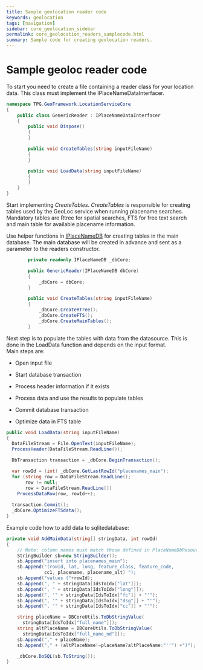 ```yaml
---
title: Sample geolocation reader code
keywords: geolocation
tags: [navigation]
sidebar: core_geolocation_sidebar
permalink: core_geolocation_readers_samplecode.html
summary: Sample code for creating geolocation readers.
---
```


# Sample geoloc reader code

To start you need to create a file containing a reader class for your location data. This class must implement the IPlaceNameDataInterfacer.

```csharp
namespace TPG.GeoFramework.LocationServiceCore
{
    public class GenericReader : IPlaceNameDataInterfacer
    {
        public void Dispose()
        {
        }

        public void CreateTables(string inputFileName)
        {
        }

        public void LoadData(string inputFileName)
        {
        }
    }
}
```

Start implementing *CreateTables*. *CreateTables* is responsible for creating tables used by the GeoLoc service when running placename searches. Mandatory tables are Rtree for spatial searches, FTS for free text search and main table for available placename information. 

Use helper functions in [IPlaceNameDB](http://support.teleplanglobe.com/MariaGDKDoc/html/715B3D03.htm) for creating tables in the main database. The main database will be created in advance and sent as a parameter to the readers constructor.

```csharp
        private readonly IPlaceNameDB _dbCore;

        public GenericReader(IPlaceNameDB dbCore)
        {
            _dbCore = dbCore;
        }

        public void CreateTables(string inputFileName)
        {
            _dbCore.CreateRTree();
            _dbCore.CreateFTS();
            _dbCore.CreateMainTables();
        }
```
        
Next step is to populate the tables with data from the datasource. This is done in the LoadData function and depends on the input format. <br/>
Main steps are:

*  Open input file

*  Start database transaction

*  Process header information if it exists

*  Process data and use the results to populate tables

*  Commit database transaction

*  Optimize data in FTS table

```csharp
public void LoadData(string inputFileName)
{
  DataFileStream = File.OpenText(inputFileName);
  ProcessHeader(DataFileStream.ReadLine());

  DbTransaction transaction = _dbCore.BeginTransaction();

  var rowId = (int) _dbCore.GetLastRowId("placenames_main"); 
  for (string row = DataFileStream.ReadLine(); 
       row != null; 
       row = DataFileStream.ReadLine())
    ProcessDataRow(row, rowId++);
    
  transaction.Commit();
  _dbCore.OptimizeFTSdata();
}
```

Example code how to add data to sqlitedatabase:

```csharp
private void AddMainData(string[] stringData, int rowId)
{
    // Note: column names must match those defined in PlaceNameDbResources
    StringBuilder sb=new StringBuilder();
    sb.Append("insert into placenames_main");
    sb.Append("(rowid, lat, long, feature_class, feature_code, 
              cc1, placename, placename_alt) ");
    sb.Append("values ("+rowId);
    sb.Append(", " + stringData[IdsToIdx["lat"]]);
    sb.Append(", " + stringData[IdsToIdx["long"]]);
    sb.Append(", '" + stringData[IdsToIdx["fc"]] + "'");
    sb.Append(", '" + stringData[IdsToIdx["dsg"]] + "'");
    sb.Append(", '" + stringData[IdsToIdx["cc"]] + "'");

    string placeName = DBCoreUtils.ToDbStringValue(
      stringData[IdsToIdx["full_name"]]);
    string altPlaceName = DBCoreUtils.ToDbStringValue(
      stringData[IdsToIdx["full_name_nd"]]);
    sb.Append("," + placeName);
    sb.Append("," + (altPlaceName!=placeName?altPlaceName:"''") +")");

    _dbCore.DoSQL(sb.ToString());
}
```

